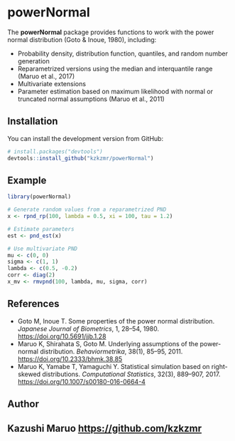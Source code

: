 # powerNormal

The **powerNormal** package provides functions to work with the power normal distribution (Goto & Inoue, 1980), including:

- Probability density, distribution function, quantiles, and random number generation
- Reparametrized versions using the median and interquantile range (Maruo et al., 2017)
- Multivariate extensions
- Parameter estimation based on maximum likelihood with normal or truncated normal assumptions (Maruo et al., 2011)

## Installation

You can install the development version from GitHub:

```r
# install.packages("devtools")
devtools::install_github("kzkzmr/powerNormal")
```

## Example

```r
library(powerNormal)

# Generate random values from a reparametrized PND
x <- rpnd_rp(100, lambda = 0.5, xi = 100, tau = 1.2)

# Estimate parameters
est <- pnd_est(x)

# Use multivariate PND
mu <- c(0, 0)
sigma <- c(1, 1)
lambda <- c(0.5, -0.2)
corr <- diag(2)
x_mv <- rmvpnd(100, lambda, mu, sigma, corr)
```

## References

- Goto M, Inoue T. Some properties of the power normal distribution. *Japanese Journal of Biometrics*, 1, 28–54, 1980. https://doi.org/10.5691/jjb.1.28
- Maruo K, Shirahata S, Goto M. Underlying assumptions of the power-normal distribution. *Behaviormetrika*, 38(1), 85–95, 2011. https://doi.org/10.2333/bhmk.38.85
- Maruo K, Yamabe T, Yamaguchi Y. Statistical simulation based on right-skewed distributions. *Computational Statistics*, 32(3), 889–907, 2017. https://doi.org/10.1007/s00180-016-0664-4

## Author

Kazushi Maruo
<https://github.com/kzkzmr>
---
